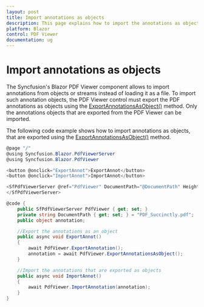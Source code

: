 ```yaml
---
layout: post
title: Import annotations as objects
description: This page explains how to import the annotations as objects using the ExportAnnotationsAsObject() method in the Blazor PDF Viewer component.
platform: Blazor
control: PDF Viewer
documentation: ug
---
```


# Import annotations as objects

The Syncfusion's Blazor PDF Viewer component allows to import annotations from objects or streams instead of loading it as a file. To import such annotation objects, the PDF Viewer control must export the PDF annotations as objects using the [ExportAnnotationsAsObject()](https://help.syncfusion.com/cr/blazor/Syncfusion.Blazor.PdfViewer.PdfViewerBase.html#Syncfusion_Blazor_PdfViewer_PdfViewerBase_ExportAnnotationsAsObject) method. Only the annotations objects that are exported from the PDF Viewer can be imported.

The following code example shows how to import annotations as objects, that are exported using the [ExportAnnotationsAsObject()](https://help.syncfusion.com/cr/blazor/Syncfusion.Blazor.PdfViewer.PdfViewerBase.html#Syncfusion_Blazor_PdfViewer_PdfViewerBase_ExportAnnotationsAsObject) method.

```csharp
@page "/"
@using Syncfusion.Blazor.PdfViewerServer
@using Syncfusion.Blazor.PdfViewer

<button @onclick="ExportAnnot">ExportAnnot</button>
<button @onclick="ImportAnnot">ImportAnnot</button>

<SfPdfViewerServer @ref="PdfViewer" DocumentPath="@DocumentPath" Height="500px" Width="1060px">
</SfPdfViewerServer>

@code {
    public SfPdfViewerServer PdfViewer { get; set; }
    private string DocumentPath { get; set; } = "PDF_Succinctly.pdf";
    public object annotation;

    //Export the annotations as an object
    public async void ExportAnnot()
    {
        await PdfViewer.ExportAnnotation();
        annotation = await PdfViewer.ExportAnnotationsAsObject();
    }

    //Import the annotations that are exported as objects
    public async void ImportAnnot()
    {
        await PdfViewer.ImportAnnotation(annotation);
    }
}
```